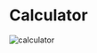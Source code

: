 # Calculator
![calculator](https://github.com/user-attachments/assets/f6c4d2c8-078c-4d78-9fa1-0fbd2ecaa1f7)
